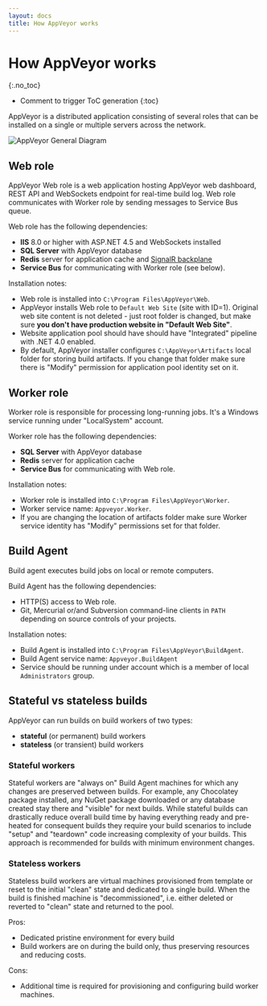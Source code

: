 ```yaml
---
layout: docs
title: How AppVeyor works
---
```


<!-- markdownlint-disable MD022 MD032 -->
# How AppVeyor works
{:.no_toc}

* Comment to trigger ToC generation
{:toc}
<!-- markdownlint-enable MD022 MD032 -->

AppVeyor is a distributed application consisting of several roles that can be installed on a single or multiple servers across the network.

![AppVeyor General Diagram](/assets/img/docs/enterprise/appveyor-architecture-general.png)

## Web role

AppVeyor Web role is a web application hosting AppVeyor web dashboard, REST API and WebSockets endpoint for real-time build log. Web role communicates with Worker role by sending messages to Service Bus queue.

Web role has the following dependencies:

* **IIS** 8.0 or higher with ASP.NET 4.5 and WebSockets installed
* **SQL Server** with AppVeyor database
* **Redis** server for application cache and [SignalR backplane](https://www.asp.net/signalr/overview/performance/scaleout-with-redis)
* **Service Bus** for communicating with Worker role (see below).

Installation notes:

* Web role is installed into `C:\Program Files\AppVeyor\Web`.
* AppVeyor installs Web role to `Default Web Site` (site with ID=1). Original web site content is not deleted - just root folder is changed, but make sure **you don't have production website in "Default Web Site"**.
* Website application pool should have should have "Integrated" pipeline with .NET 4.0 enabled.
* By default, AppVeyor installer configures `C:\AppVeyor\Artifacts` local folder for storing build artifacts. If you change that folder make sure there is "Modify" permission for application pool identity set on it.



## Worker role

Worker role is responsible for processing long-running jobs. It's a Windows service running under "LocalSystem" account.

Worker role has the following dependencies:

* **SQL Server** with AppVeyor database
* **Redis** server for application cache
* **Service Bus** for communicating with Web role.

Installation notes:

* Worker role is installed into `C:\Program Files\AppVeyor\Worker`.
* Worker service name: `Appveyor.Worker`.
* If you are changing the location of artifacts folder make sure Worker service identity has "Modify" permissions set for that folder.


## Build Agent

Build agent executes build jobs on local or remote computers.

Build Agent has the following dependencies:

* HTTP(S) access to Web role.
* Git, Mercurial or/and Subversion command-line clients in `PATH` depending on source controls of your projects.

Installation notes:

* Build Agent is installed into `C:\Program Files\AppVeyor\BuildAgent`.
* Build Agent service name: `Appveyor.BuildAgent`
* Service should be running under account which is a member of local `Administrators` group.


## Stateful vs stateless builds

AppVeyor can run builds on build workers of two types:

* **stateful** (or permanent) build workers
* **stateless** (or transient) build workers

### Stateful workers

Stateful workers are "always on" Build Agent machines for which any changes are preserved between builds. For example, any Chocolatey package installed, any NuGet package downloaded or any database created stay there and "visible" for next builds. While stateful builds can drastically reduce overall build time by having everything ready and pre-heated for consequent builds they require your build scenarios to include "setup" and "teardown" code increasing complexity of your builds. This approach is recommended for builds with minimum environment changes.

### Stateless workers

Stateless build workers are virtual machines provisioned from template or reset to the initial "clean" state and dedicated to a single build. When the build is finished machine is "decommissioned", i.e. either deleted or reverted to "clean" state and returned to the pool.

Pros:

* Dedicated pristine environment for every build
* Build workers are on during the build only, thus preserving resources and reducing costs.

Cons:

* Additional time is required for provisioning and configuring build worker machines.
